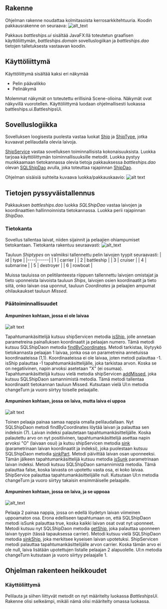 ## Rakenne

Ohjelman rakenne noudattaa kolmitasoista kerrosarkkitehtuuria. Koodin pakkausrakenne on seuraava:
![alt_text](https://github.com/Miniaya/ot-harjoitustyo/blob/master/dokumentaatio/kuvat/pakkauskaavio.png)

Pakkaus _battleships.ui_ sisältää JavaFX:llä toteutetun graafisen käyttöliittymän, _battleships.domain_ sovelluslogiikan ja _battleships.dao_ tietojen talletuksesta vastaavan koodin.

## Käyttöliittymä

Käyttöliittymä sisältää kaksi eri näkymää

- Pelin päävalikko
- Pelinäkymä

Molemmat näkymät on toteutettu erillisinä Scene-olioina. Näkymät ovat näkyvillä vuorotellen. Käyttöliittymä luodaan ohjelmallisesti luokassa battleships.ui.BattleshipsUi.

## Sovelluslogiikka

Sovelluksen loogisesta puolesta vastaa luokat [Ship](https://github.com/Miniaya/ot-harjoitustyo/blob/master/Battleships/src/main/java/battleships/domain/Ship.java) ja [ShipType](https://github.com/Miniaya/ot-harjoitustyo/blob/master/Battleships/src/main/java/battleships/domain/ShipType.java), jotka kuvaavat pelilaudalla olevia laivoja.

[ShipService](https://github.com/Miniaya/ot-harjoitustyo/blob/master/Battleships/src/main/java/battleships/domain/ShipService.java) vastaa sovelluksen toiminnallisista kokonaisuuksista. Luokka tarjoaa käyttöliittymän toiminnallisuuksille metodit. Luokka pystyy muokkaamaan tietokannassa olevia tietoja pakkauksessa _battleships.dao_ olevan [SQLShipDao](https://github.com/Miniaya/ot-harjoitustyo/blob/master/Battleships/src/main/java/battleships/dao/SQLShipDao.java) avulla, joka toteuttaa rajapinnan [ShipDao](https://github.com/Miniaya/ot-harjoitustyo/blob/master/Battleships/src/main/java/battleships/dao/ShipDao.java).

Ohjelman sisäisiä suhteita kuvaava luokka/pakkauskaavio:
![alt text](https://github.com/Miniaya/ot-harjoitustyo/blob/master/dokumentaatio/kuvat/arkkitehtuuri.png)

## Tietojen pyssyväistallennus

Pakkauksen _battleships.dao_ luokka _SQLShipDao_ vastaa laivojen ja koordinaattien hallinnoinnista tietokannassa. Luokka perii rajapinnan _ShipDao_.

### Tietokanta

Sovellus tallentaa laivat, niiden sijainnit ja pelaajien ohiampumiset tietokantaan. Tietokanta rakentuu seuraavasti:
![alt_text](https://github.com/Miniaya/ot-harjoitustyo/blob/master/dokumentaatio/kuvat/tietokanta.png)

Tauluun _Shiptypes_ on valmiiksi tallennettu pelin laivojen tyypit seuraavasti:
| id | type |
|----|------|
| 1  | carrier |
| 2  | battleship |
| 3  | cruiser |
| 4  | submarine |
| 5  | destroyer |
| 6  | rowboat |

Muissa tauluissa on pelitilanteesta riippuen tallennettu laivojen omistajat ja tieto uponneista laivoista tauluun _Ships_, laivojen osien koordinaatit ja tieto siitä, onko laivan osa uponnut, tauluun _Coordinates_ ja pelaajien ampumat ohilaukaukset tauluun _Missed_.

### Päätoiminnallisuudet

#### Ampuminen kohtaan, jossa ei ole laivaa

![alt text](https://github.com/Miniaya/ot-harjoitustyo/blob/master/dokumentaatio/kuvat/sekvenssi1.png)

Tapahtumankäsittelijä kutsuu shipServicen metodia [isShip](https://github.com/Miniaya/ot-harjoitustyo/blob/master/Battleships/src/main/java/battleships/domain/ShipService.java#L72), jolle annetaan parametreina painalluksen koordinaatit ja pelaajan numero. Tämä metodi kutsuu SQLShipDaon metodia [findByCoordinates](https://github.com/Miniaya/ot-harjoitustyo/blob/master/Battleships/src/main/java/battleships/dao/SQLShipDao.java#L123). Metodi tarkistaa, löytyykö tietokannasta pelaajan 1 laivaa, jonka osa on parametreina annetuissa koordinaateissa (1,1). Koordinaateissa ei ole laivaa, joten metodi palauttaa -1. isShip palauttaa -1 tapahtumankäsittelijälle, joka tarkistaa arvon. Koska se on negatiivinen, napin arvoksi asetetaan "X" (ei osumaa). Tapahtumankäsittelijä kutsuu vielä metodia shipServicen [addMissed](https://github.com/Miniaya/ot-harjoitustyo/blob/master/Battleships/src/main/java/battleships/domain/ShipService.java#L89), joka kutsuu SQLShipDaon samannimistä metodia. Tämä metodi tallentaa koordinaatit tietokannan tauluun Missed. Kutsutaan vielä UI:n metodia changeTurn ja vuoro siirtyy toiselle pelaajalle.

#### Ampuminen kohtaan, jossa on laiva, mutta laiva ei uppoa

![alt text](https://github.com/Miniaya/ot-harjoitustyo/blob/master/dokumentaatio/kuvat/sekvenssi2.png)

Toinen pelaaja painaa samaa nappia omalla pelilaudallaan. Nyt SQLShipDaon metodi findByCoordinates löytää laivan ja palauttaa sen indeksin (7). Laivan indeksi palautetaan tapahtumankäsittelijälle. Koska palautettu arvo on nyt positiivinen, tapahtumankäsittelijä asettaa napin arvoksi "O" (laivaan osui) ja kutsu shipServicen metodia [sink](https://github.com/Miniaya/ot-harjoitustyo/blob/master/Battleships/src/main/java/battleships/domain/ShipService.java#L145) (parametrinaan laivan koordinaatit ja indeksi), joka puolestaan kutsuu SQLShipDaon metodia [sinkPart](https://github.com/Miniaya/ot-harjoitustyo/blob/master/Battleships/src/main/java/battleships/dao/SQLShipDao.java#L179). Metodi päivittää laivan osan uponneeksi. Tämän jälkeen tapahtumankäsittelijä kutsuu metodia [isSunk](https://github.com/Miniaya/ot-harjoitustyo/blob/master/Battleships/src/main/java/battleships/domain/ShipService.java#L163) parametrinaan laivan indeksi. Metodi kutsuu SQLShipDaon samannimistä metodia. Tämä palauttaa false, koska laivasta on upotettu vasta osa, ei koko laivaa. ShipService palauttaa tapahtumankäsittelijälle null. Kutsutaan UI:n metodia changeTurn ja vuoro siirtyy takaisin ensimmäiselle pelaajalle.

#### Ampuminen kohtaan, jossa on laiva, ja se uppoaa

![alt_text](https://github.com/Miniaya/ot-harjoitustyo/blob/master/dokumentaatio/kuvat/sekvenssi3.png)

Pelaaja 2 painaa nappia, jossa on edellä löydetyn laivan viimeinen uppoamaton osa. Erona edelliseen tapahtumaan on, että SQLShipDaon metodi isSunk palauttaa true, koska kaikki laivan osat ovat nyt uponneet. Metodi kutsuu nyt SQLShipDaon metodia [getShip](https://github.com/Miniaya/ot-harjoitustyo/blob/master/Battleships/src/main/java/battleships/dao/SQLShipDao.java#L235), joka palauttaa uponneen laivan tyypin (tässä tapauksessa carrier). Metodi kutsuu vielä SQLShipDaon metodia [sinkShip](https://github.com/Miniaya/ot-harjoitustyo/blob/master/Battleships/src/main/java/battleships/dao/SQLShipDao.java#L157), joka merkitsee kyseisen laivan upotetuksi. ShipServicen metodi palauttaa tapahtumankäsittelijälle arvon carrier. Koska tämän arvo ei ole null, laiva lisätään upotettujen listalle pelaajan 2 alapuolelle. UI:n metodia changeTurn kutsutaan ja vuoro siirtyy pelaajalle 1.

## Ohjelman rakenteen heikkoudet

### Käyttöliittymä

Pelilauta ja siihen liittyvät metodit on nyt määritelty luokassa _BattleshipsUi_. Rakenne olisi selkeämpi, mikäli nämä olisi määritelty omassa luokassa.
